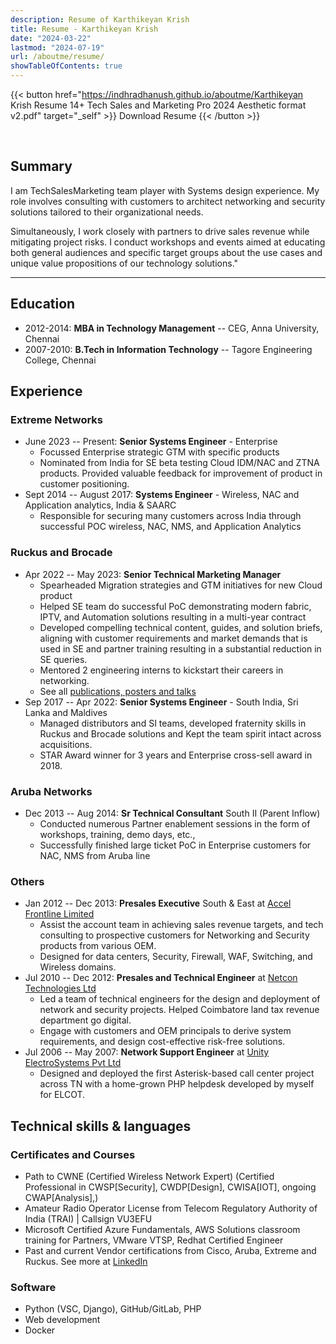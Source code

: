 ```yaml
---
description: Resume of Karthikeyan Krish
title: Resume - Karthikeyan Krish
date: "2024-03-22"
lastmod: "2024-07-19"
url: /aboutme/resume/
showTableOfContents: true
---
```


{{< button href="https://indhradhanush.github.io/aboutme/Karthikeyan Krish Resume 14+ Tech Sales and Marketing Pro 2024 Aesthetic format v2.pdf" target="_self" >}}
Download Resume
{{< /button >}}

<br>

## Summary

I am TechSalesMarketing team player with Systems design experience. My role involves consulting with customers to architect networking and security solutions tailored to their organizational needs.  

Simultaneously, I work closely with partners to drive sales revenue while mitigating project risks. I conduct workshops and events aimed at educating both general audiences and specific target groups about the use cases and unique value propositions of our technology solutions."

---

## Education

- 2012-2014: **MBA in Technology Management** -- CEG, Anna University, Chennai
- 2007-2010: **B.Tech in Information Technology** -- Tagore Engineering College, Chennai

## Experience

### Extreme Networks

- June 2023 -- Present: **Senior Systems Engineer** - Enterprise
  + Focussed Enterprise strategic GTM with specific products
  + Nominated from India for SE beta testing Cloud IDM/NAC and ZTNA products. Provided valuable feedback for improvement of product in customer positioning.
- Sept 2014 -- August 2017: **Systems Engineer** - Wireless, NAC and Application analytics, India & SAARC
  + Responsible for securing many customers across India through successful POC wireless, NAC, NMS, and Application Analytics

### Ruckus and Brocade

- Apr 2022 -- May 2023: **Senior Technical Marketing Manager**
  + Spearheaded Migration strategies and GTM initiatives for new Cloud product  
  + Helped SE team do successful PoC demonstrating modern fabric, IPTV, and Automation solutions resulting in a multi-year contract 
  + Developed compelling technical content, guides, and solution briefs, aligning with customer requirements and market demands that is used in SE and partner training resulting in a substantial reduction in SE queries.
  + Mentored 2 engineering interns to kickstart their careers in networking.
  + See all [publications, posters and talks](/aboutme/pubs/)
- Sep 2017 -- Apr 2022: **Senior Systems Engineer** - South India, Sri Lanka and Maldives
  + Managed distributors and SI teams, developed fraternity skills in Ruckus and Brocade solutions and Kept the team spirit intact across acquisitions.  
  + STAR Award winner for 3 years and Enterprise cross-sell award in 2018.
  
### Aruba Networks

- Dec 2013 -- Aug 2014: **Sr Technical Consultant** South II (Parent Inflow)
    + Conducted numerous Partner enablement sessions in the form of workshops, training, demo days, etc.,
    + Successfully finished large ticket PoC in Enterprise customers for NAC, NMS from Aruba line

### Others

- Jan 2012 -- Dec 2013: **Presales Executive** South & East at [Accel Frontline Limited](https://www.inspirisys.com/)
  + Assist the account team in achieving sales revenue targets, and tech consulting to prospective customers for Networking and Security products from various OEM.
  + Designed for data centers, Security, Firewall, WAF, Switching, and Wireless domains.
- Jul 2010 -- Dec 2012: **Presales and Technical Engineer** at [Netcon Technologies Ltd](https://www.netconglobal.com/)
  + Led a team of technical engineers for the design and deployment of network and security projects. Helped Coimbatore land tax revenue department go digital.
  + Engage with customers and OEM principals to derive system requirements, and design cost-effective risk-free solutions.
- Jul 2006 -- May 2007: **Network Support Engineer** at [Unity ElectroSystems Pvt Ltd](http://www.unity.co.in/)
  + Designed and deployed the first Asterisk-based call center project across TN with a home-grown PHP helpdesk developed by myself for ELCOT.

## Technical skills & languages

### Certificates and Courses

- Path to CWNE (Certified Wireless Network Expert) (Certified Professional in CWSP[Security], CWDP[Design], CWISA[IOT], ongoing CWAP[Analysis],)
- Amateur Radio Operator License from Telecom Regulatory Authority of India (TRAI) | Callsign VU3EFU
- Microsoft Certified Azure Fundamentals, AWS Solutions classroom training for Partners, VMware VTSP, Redhat Certified Engineer
- Past and current Vendor certifications from Cisco, Aruba, Extreme and Ruckus. See more at [LinkedIn](https://linkedin.com/in/mkarthikeyan/)

### Software

- Python (VSC, Django), GitHub/GitLab, PHP
- Web development
- Docker
